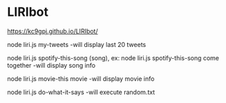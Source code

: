 # LIRIbot
https://kc9gpj.github.io/LIRIbot/

node liri.js my-tweets 
  -will display last 20 tweets

node liri.js spotify-this-song (song), ex: node liri.js spotify-this-song come together
  -will display song info
	
node liri.js movie-this movie
  -will display movie info

node liri.js do-what-it-says 
  -will execute random.txt 
